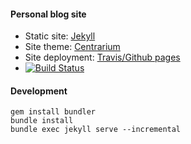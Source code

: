 #### Personal blog site

- Static site: [Jekyll](https://jekyllrb.com/)
- Site theme: [Centrarium](https://github.com/bencentra/centrarium)
- Site deployment: [Travis/Github pages](https://stanko.github.io/travis-jekyll-and-github-pages/)
- [![Build Status](https://travis-ci.org/pratz/pratz.github.io.svg?branch=source)](https://travis-ci.org/pratz/pratz.github.io)


#### Development

    gem install bundler
    bundle install
    bundle exec jekyll serve --incremental
